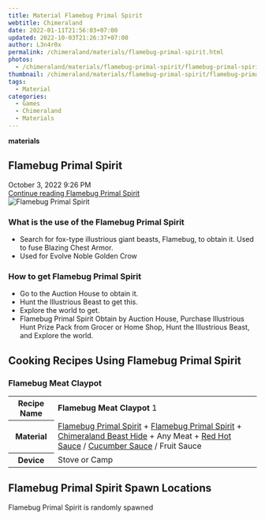 ```yaml
---
title: Material Flamebug Primal Spirit
webtitle: Chimeraland
date: 2022-01-11T21:56:03+07:00
updated: 2022-10-03T21:26:37+07:00
author: L3n4r0x
permalink: /chimeraland/materials/flamebug-primal-spirit.html
photos:
  - /chimeraland/materials/flamebug-primal-spirit/flamebug-primal-spirit.webp
thumbnail: /chimeraland/materials/flamebug-primal-spirit/flamebug-primal-spirit.webp
tags:
  - Material
categories:
  - Games
  - Chimeraland
  - Materials
---
```


<section id="bootstrap-wrapper">
  <link
    rel="stylesheet"
    href="https://cdn.statically.io/gh/dimaslanjaka/Web-Manajemen/40ac3225/css/bootstrap-4.5-wrapper.css"
  />
  <div
    class="row g-0 border rounded overflow-hidden flex-md-row mb-4 shadow-sm position-relative"
  >
    <div class="col p-4 d-flex flex-column position-static">
      <strong class="d-inline-block mb-2 text-success">materials</strong>
      <h2 class="mb-0">Flamebug Primal Spirit</h2>
      <div class="mb-1 text-muted">October 3, 2022 9:26 PM</div>
      <a
        href="/chimeraland/materials/flamebug-primal-spirit.html"
        class="stretched-link d-none"
        >Continue reading Flamebug Primal Spirit</a
      >
    </div>
    <div class="col-auto d-none d-lg-block">
      <img
        src="/chimeraland/materials/flamebug-primal-spirit/flamebug-primal-spirit.webp"
        alt="Flamebug Primal Spirit"
      />
    </div>
  </div>
  <div class="row">
    <div class="col-lg-6 col-12 mb-2">
      <div class="card">
        <div class="card-body">
          <h3 class="card-title">
            What is the use of the Flamebug Primal Spirit
          </h3>
          <div class="card-text">
            <ul>
              <li>
                Search for fox-type illustrious giant beasts, Flamebug, to
                obtain it. Used to fuse Blazing Chest Armor.
              </li>
              <li>Used for Evolve Noble Golden Crow</li>
            </ul>
          </div>
        </div>
      </div>
    </div>
    <div class="col-lg-6 col-12 mb-2">
      <div class="card">
        <div class="card-body">
          <h3 class="card-title">How to get Flamebug Primal Spirit</h3>
          <div class="card-text">
            <ul>
              <li>Go to the Auction House to obtain it.</li>
              <li>Hunt the Illustrious Beast to get this.</li>
              <li>Explore the world to get.</li>
              <li>
                Flamebug Primal Spirit Obtain by Auction House, Purchase
                Illustrious Hunt Prize Pack from Grocer or Home Shop, Hunt the
                Illustrious Beast, and Explore the world.
              </li>
            </ul>
          </div>
        </div>
      </div>
    </div>
    <div class="col-12 mb-2">
      <h2 id="cookable">Cooking Recipes Using Flamebug Primal Spirit</h2>
      <div id="recipe-flamebug-meat-claypot">
        <h3 id="item-flamebug-meat-claypot">Flamebug Meat Claypot</h3>
        <div class="mb-2">
          <table class="table">
            <tr>
              <th>Recipe Name</th>
              <td><b>Flamebug Meat Claypot</b> 1</td>
            </tr>
            <tr>
              <th>Material</th>
              <td>
                <a
                  class="text-decoration-none"
                  href="/chimeraland/materials/flamebug-primal-spirit.html"
                  >Flamebug Primal Spirit</a
                ><span> + </span
                ><a
                  class="text-decoration-none"
                  href="/chimeraland/materials/flamebug-primal-spirit.html"
                  >Flamebug Primal Spirit</a
                ><span> + </span
                ><a
                  class="text-decoration-none"
                  href="/chimeraland/materials/chimeraland-beast-hide.html"
                  >Chimeraland Beast Hide</a
                ><span> + </span>Any Meat<span> + </span
                ><a
                  class="text-decoration-none"
                  href="/chimeraland/recipes/red-hot-sauce.html"
                  >Red Hot Sauce</a
                ><span> / </span
                ><a
                  class="text-decoration-none"
                  href="/chimeraland/recipes/cucumber-sauce.html"
                  >Cucumber Sauce</a
                ><span> / </span>Fruit Sauce
              </td>
            </tr>
            <tr>
              <th>Device</th>
              <td>Stove or Camp</td>
            </tr>
          </table>
        </div>
      </div>
    </div>
    <div class="col-12 mb-2">
      <h2>Flamebug Primal Spirit Spawn Locations</h2>
      <p>Flamebug Primal Spirit is randomly spawned</p>
    </div>
  </div>
</section>